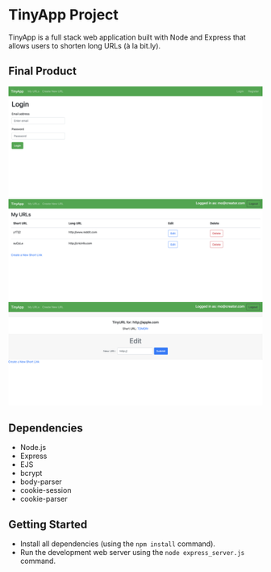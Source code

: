 # TinyApp Project

TinyApp is a full stack web application built with Node and Express that allows users to shorten long URLs (à la bit.ly).

## Final Product

!["screenshot of Login Page"](https://github.com/momotrq94/tinyapp/blob/main/docs/login-page.png)
!["screenshot of URLs Page"](https://github.com/momotrq94/tinyapp/blob/main/docs/urls-page.png)
!["screenshot of created URL page with redirect link and edit option"](https://github.com/momotrq94/tinyapp/blob/main/docs/url:id-page.png)

## Dependencies

- Node.js
- Express
- EJS
- bcrypt
- body-parser
- cookie-session
- cookie-parser

## Getting Started

- Install all dependencies (using the `npm install` command).
- Run the development web server using the `node express_server.js` command.
